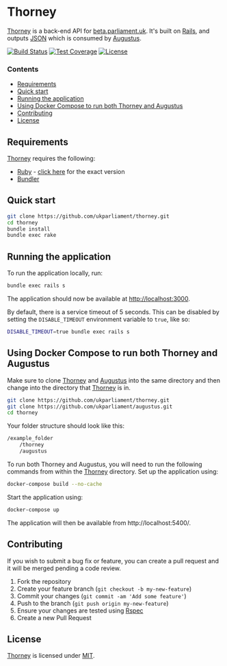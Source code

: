 # Thorney
[Thorney][thorney] is a back-end API for [beta.parliament.uk][beta]. It's built on [Rails][rails], and outputs [JSON][json] which is consumed by [Augustus][augustus].

[![Build Status][shield-travis]][info-travis] [![Test Coverage][shield-coveralls]][info-coveralls] [![License][shield-license]][info-license]

### Contents
<!-- START doctoc generated TOC please keep comment here to allow auto update -->
<!-- DON'T EDIT THIS SECTION, INSTEAD RE-RUN doctoc TO UPDATE -->


- [Requirements](#requirements)
- [Quick start](#quick-start)
- [Running the application](#running-the-application)
- [Using Docker Compose to run both Thorney and Augustus](#using-docker-compose-to-run-both-thorney-and-augustus)
- [Contributing](#contributing)
- [License](#license)

<!-- END doctoc generated TOC please keep comment here to allow auto update -->

## Requirements
[Thorney][thorney] requires the following:
* [Ruby][ruby] - [click here][ruby-version] for the exact version
* [Bundler][bundler]

## Quick start
```bash
git clone https://github.com/ukparliament/thorney.git
cd thorney
bundle install
bundle exec rake
```

## Running the application
To run the application locally, run:

```bash
bundle exec rails s
```

The application should now be available at [http://localhost:3000][local].

By default, there is a service timeout of 5 seconds. This can be disabled by setting the `DISABLE_TIMEOUT` environment variable to `true`, like so:

```bash
DISABLE_TIMEOUT=true bundle exec rails s
```

## Using Docker Compose to run both Thorney and Augustus
Make sure to clone [Thorney][thorney] and [Augustus][augustus] into the same directory and then change into the directory that [Thorney][thorney] is in. 

```bash
git clone https://github.com/ukparliament/thorney.git
git clone https://github.com/ukparliament/augustus.git
cd thorney
```

Your folder structure should look like this:

```bash
/example_folder
    /thorney
    /augustus
```

To run both Thorney and Augustus, you will need to run the following commands from within the [Thorney][thorney] directory. Set up the application using:

```bash
docker-compose build --no-cache
```

Start the application using:

```bash
docker-compose up
```

The application will then be available from http://localhost:5400/.

## Contributing
If you wish to submit a bug fix or feature, you can create a pull request and it will be merged pending a code review.

1. Fork the repository
1. Create your feature branch (`git checkout -b my-new-feature`)
1. Commit your changes (`git commit -am 'Add some feature'`)
1. Push to the branch (`git push origin my-new-feature`)
1. Ensure your changes are tested using [Rspec][rspec]
1. Create a new Pull Request

## License
[Thorney][thorney] is licensed under [MIT][info-license].

[thorney]: https://github.com/ukparliament/thorney
[beta]: https://beta.parliament.uk
[rails]: https://rubyonrails.org
[json]: http://json.org
[augustus]: https://github.com/ukparliament/augustus
[ruby]: https://www.ruby-lang.org/en/
[ruby-version]: https://github.com/ukparliament/thorney/blob/master/.ruby-version
[bundler]: https://bundler.io
[local]: http://localhost:3000
[rspec]: http://rspec.info


[info-travis]:   https://travis-ci.org/ukparliament/thorney
[shield-travis]: https://img.shields.io/travis/ukparliament/thorney.svg

[info-coveralls]:   https://coveralls.io/github/ukparliament/thorney
[shield-coveralls]: https://img.shields.io/coveralls/ukparliament/thorney.svg

[info-license]:   https://github.com/ukparliament/thorney/blob/master/LICENSE
[shield-license]: https://img.shields.io/badge/license-MIT-blue.svg
